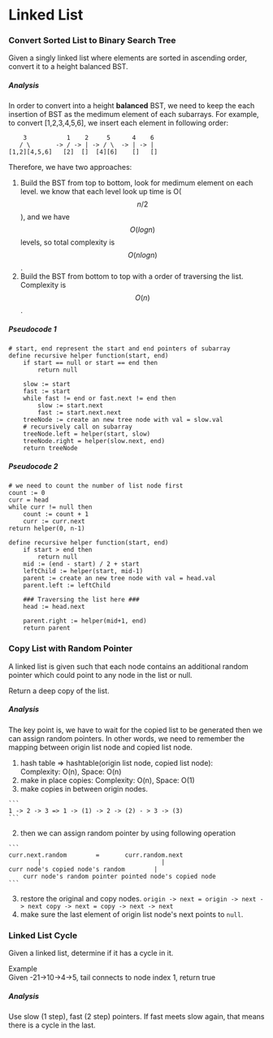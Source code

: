 # Linked List

### Convert Sorted List to Binary Search Tree
Given a singly linked list where elements are sorted in ascending order, convert it to a height balanced BST.

##### Analysis
In order to convert into a height **balanced** BST, we need to keep the each insertion of BST as the medimum element of each subarrays. For example, to convert [1,2,3,4,5,6], we insert each element in following order:

```
    3           1    2     5      4    6
   / \       -> / -> | -> / \  -> | -> |
[1,2][4,5,6]   [2]  []  [4][6]    []   []
```

Therefore, we have two approaches:
1. Build the BST from top to bottom, look for medimum element on each level. we know that each level look up time is O($$n/2$$), and we have $$O(logn)$$ levels, so total complexity is $$O(nlogn)$$.
2. Build the BST from bottom to top with a order of traversing the list. Complexity is $$O(n)$$.


##### Pseudocode 1
```
# start, end represent the start and end pointers of subarray 
define recursive helper function(start, end)
    if start == null or start == end then
        return null
    
    slow := start
    fast := start
    while fast != end or fast.next != end then
        slow := start.next
        fast := start.next.next
    treeNode := create an new tree node with val = slow.val
    # recursively call on subarray
    treeNode.left = helper(start, slow)
    treeNode.right = helper(slow.next, end)
    return treeNode
```

##### Pseudocode 2
```
# we need to count the number of list node first
count := 0
curr = head
while curr != null then
    count := count + 1
    curr := curr.next
return helper(0, n-1)

define recursive helper function(start, end)
    if start > end then
        return null
    mid := (end - start) / 2 + start
    leftChild := helper(start, mid-1)
    parent := create an new tree node with val = head.val
    parent.left := leftChild
    
    ### Traversing the list here ###
    head := head.next
    
    parent.right := helper(mid+1, end)
    return parent
```


### Copy List with Random Pointer
A linked list is given such that each node contains an additional random pointer which could point to any node in the list or null.

Return a deep copy of the list.

##### Analysis
The key point is, we have to wait for the copied list to be generated then we can assign random pointers. In other words, we need to remember the mapping between origin list node and copied list node.

1. hash table => hashtable(origin list node, copied list node):  
    Complexity: O(n), Space: O(n)
2. make in place copies: Complexity: O(n), Space: O(1)  
  1. make copies in between origin nodes.

    ```
    1 -> 2 -> 3 => 1 -> (1) -> 2 -> (2) - > 3 -> (3)
    ```
  2. then we can assign random pointer by using following operation
  
    ```
    curr.next.random        =       curr.random.next
            |                                 |
    curr node's copied node's random        |    
        curr node's random pointer pointed node's copied node
    ```
  3. restore the original and copy nodes.
    ```
    origin -> next = origin -> next -> next
    copy -> next = copy -> next -> next
    ```
  4. make sure the last element of origin list node's next points to `null`.


### Linked List Cycle
Given a linked list, determine if it has a cycle in it.

Example  
Given -21->10->4->5, tail connects to node index 1, return true

##### Analysis
Use slow (1 step), fast (2 step) pointers. If fast meets slow again, that means there is a cycle in the last.
